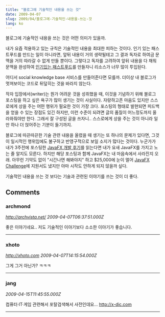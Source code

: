 ```yaml
---
title: "블로그에 기술적인 내용을 쓰는 것"
date: 2009-04-07
slug: 2009/04/블로그에-기술적인-내용을-쓰는-것
lang: ko
---
```


블로그에 기술적인 내용을 쓰는 것은 어떤 의미가 있을까. 

 

내가 요즘 적용하고 있는 규칙은 기술적인 내용을 최대한 피하는 것이다. 인기 있는 패스트푸드를 만드는 일이 아니라면, 앞뒤 내용이 거의 생략될테고 그 결과 독자로 하여금 문맥을 거의 따라갈 수 없게 만들 뿐이다. 그렇다고 독자를 고려하여 앞뒤 내용을 다 채워 문맥을 완성하여 [인기있는 패스트푸드](/2009/04/quick-consideration-for-guidelines/)를 만들자니 리소스가 너무 많이 투입된다. 

 

어디서 social knowledge base 서비스를 만들어준다면 모를까. 더이상 내 블로그가 멋져보이는 코드로 뒤덮히는 것을 바라지 않는다. 

작자 입장에서(writer)는 뭔가 어려운 것을 성취했을 때, 이것을 기념하기 위해 블로그 포스팅을 하고 싶은 욕구가 많이 생기는 것이 사실이다. 자랑하고픈 마음도 있지만 스스로에게 상을 주는 어떤 행위가 필요한 것이 가장 크다. 포스팅의 형태로 발현되면 피드백을 얻을 수 있는 장점도 있긴 하지만, 이런 수준이 되려면 글의 품질이 어느정도까지 올라와줘야만 한다. 그래서 잘 구성된 글을 쓰자니.. 스스로에게 상을 주는 것이 아니라 일만 하나 더 얹어주는  기분이 들기까지.   

 

블로그에 따끈따끈한 기술 관련 내용을 올렸을 때 생기는 또 하나의 문제가 있다면, 그것이 일시적인 행위임에도 불구하고 반영구적으로 보일 소지가 많다는 것이다. 누군가가 내가 3주전에 포스팅한 [JavaFX 개발 후기](/2009/03/javafx-%EA%B0%9C%EB%B0%9C-%ED%9B%84%EA%B8%B0/)를 읽는다면 내가 요새 JavaFX를 가지고 노는 줄 알지도 모른다. 하지만 해당 포스팅과 함께 JavaFX는 내 마음속에서 사라진지 오래. 아무런 기약도 없이 "시간나면 해봐야지" 하고 $25,000에 눈이 멀어 [JavaFX Challenge](http://javafx.com/challenge/?intcmp=2668)에 지원서도 냈지만 아마 시작도 안하게 되지 않을까 싶다. 

 

기술적인 내용을 쓰는 것 보다는 기술과 관련된 이야기를 쓰는 것이 더 좋다.

## Comments

### archmond
*http://archvista.net/*
*2009-04-07T06:37:51.000Z*

좋은 이야기네요.. 저도 기술적인 이야기보다 소소한 이야기가 좋습니다.

---

### xhoto
*http://xhoto.com*
*2009-04-07T14:15:54.000Z*

그게 그거 아닌가? ㅋㅋㅋ

---

### jang
*2009-04-15T11:45:55.000Z*

컴퓨터·IT·게임 관련해서 포탈검색해서 사전인데요...  http://x-dic.com

---


